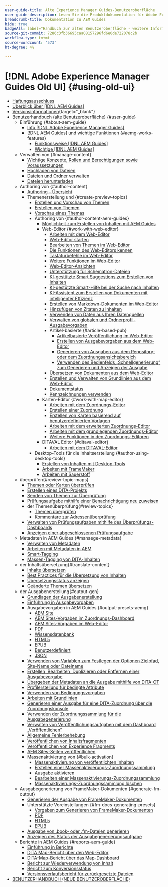 ```yaml
---
user-guide-title: Alte Experience Manager Guides-Benutzeroberfläche
user-guide-description: Lesen Sie die Produktdokumentation für Adobe Experience Manager Guides unter Verwendung der alten Benutzeroberfläche.
breadcrumb-title: Dokumentation zu AEM Guides
hide: true
badgeAll: label="Handbuch zur alten Benutzeroberfläche - weitere Informationen" type="Informative" url="/help/legacy-product-guide/disclaimer.md" tooltip="Handbuch zur alten Benutzeroberfläche"
source-git-commit: 7286c3fb36695caa08157296fd6e0de722078c2b
workflow-type: tm+mt
source-wordcount: '573'
ht-degree: 4%

---
```



# [!DNL Adobe Experience Manager Guides Old UI] {#using-old-ui}

- [Haftungsausschluss](disclaimer.md)
- [Überblick über [!DNL AEM Guides]](overview.md)
- [Versionsinformationen](https://experienceleague.adobe.com/de/docs/experience-manager-guides/using/release-info/aem-guides-releases-roadmap){target="_blank"}
- Benutzerhandbuch (alte Benutzeroberfläche) {#user-guide}
   - Einführung {#about-aem-guide}
      - [Info [!DNL Adobe Experience Manager Guides]](./user-guide/intro.md)
      - [!DNL AEM Guides] und wichtige Funktionen {#aemg-works-features}
         - [Funktionsweise  [!DNL AEM Guides] ](./user-guide/intro-how-dxml-works.md)
         - [Wichtige  [!DNL AEM Guides] ](./user-guide/intro-dxml-features.md)
   - Verwalten von {#manage-content}
      - [Wichtige Konzepte, Rollen und Berechtigungen sowie Voraussetzungen](./user-guide/authoring.md)
      - [Hochladen von Dateien](./user-guide/authoring-upload-existing-files.md)
      - [Dateien und Ordner verwalten](./user-guide/authoring-file-management.md)
      - [Dateien herunterladen](./user-guide/authoring-download-assets.md)
   - Authoring von {#author-content}
      - [Authoring – Übersicht](./user-guide/authoring-content.md)
      - Themenerstellung und {#create-preview-topics}
         - [Erstellen und Vorschau von Themen](./user-guide/create-preview-topics.md)
         - [Erstellen von Themen](./user-guide/web-editor-create-topics.md)
         - [Vorschau eines Themas](./user-guide/web-editor-preview-topics.md)
         - Authoring von {#author-content-aem-guides}
            - [Möglichkeit zum Erstellen von Inhalten mit AEM Guides](./user-guide/authoring-content-xml-doc.md)
            - Web-Editor {#work-with-web-editor}
               - [Arbeiten mit dem Web-Editor](./user-guide/web-editor.md)
               - [Web-Editor starten](./user-guide/web-editor-launch-editor.md)
               - [Bearbeiten von Themen im Web-Editor](./user-guide/web-editor-edit-topics.md)
               - [Die Funktionen des Web-Editors kennen](./user-guide/web-editor-features.md)
               - [Tastaturbefehle im Web-Editor](./user-guide/web-editor-keyboard-shortcuts.md)
               - [Weitere Funktionen im Web-Editor](./user-guide/web-editor-other-features.md)
               - [Web-Editor-Ansichten](./user-guide/web-editor-views.md)
               - [Unterstützung für Schematron-Dateien](./user-guide/support-schematron-file.md)
               - [KI-gestützte Smart Suggestions zum Erstellen von Inhalten](./user-guide/authoring-ai-based-smart-suggestions.md)
               - [KI-gestützte Smart-Hilfe bei der Suche nach Inhalten](./user-guide/ai-based-smart-help.md)
               - [KI-Assistent zum Erstellen von Dokumenten mit intelligenter Effizienz](./user-guide/ai-assistant-right-panel.md)
               - [Erstellen von Markdown-Dokumenten im Web-Editor](./user-guide/web-editor-markdown-topic.md)
               - [Hinzufügen von Zitaten zu Inhalten](./user-guide/web-editor-apply-citations.md)
               - [Verwenden von Daten aus Ihren Datenquellen](./user-guide/web-editor-content-snippet.md)
               - [Verwalten von globalen und Ordnerprofil-Ausgabevorgaben](./user-guide/web-editor-manage-output-presets.md)
               - Artikel-basierte {#article-based-pub}
                  - [Artikelbasierte Veröffentlichung im Web-Editor](./user-guide/web-editor-article-publishing.md)
                  - [Erstellen von Ausgabevorgaben aus dem Web-Editor](./user-guide/web-editor-article-publishing-presets.md)
                  - [Generieren von Ausgaben aus dem Repository- oder dem Zuordnungsansichtsbereich](./user-guide/web-editor-article-publishing-output.md)
                  - [Verwenden des Bedienfelds „Schnellgenerierung“ zum Generieren und Anzeigen der Ausgabe](./user-guide/web-editor-quick-generate-panel.md)
               - [Übersetzen von Dokumenten aus dem Web-Editor](./user-guide/translate-documents-web-editor.md)
               - [Erstellen und Verwalten von Grundlinien aus dem Web-Editor](./user-guide/web-editor-baseline.md)
               - [Dokumentstatus](./user-guide/web-editor-document-states.md)
               - [Kennzeichnungen verwenden](./user-guide/web-editor-use-label.md)
            - Karten-Editor {#work-with-map-editor}
               - [Arbeiten mit dem Zuordnungs-Editor](./user-guide/map-editor.md)
               - [Erstellen einer Zuordnung](./user-guide/map-editor-create-map.md)
               - [Erstellen von Karten basierend auf benutzerdefinierten Vorlagen](./user-guide/create-maps-customized-templates.md)
               - [Arbeiten mit dem erweiterten Zuordnungs-Editor](./user-guide/map-editor-advanced-map-editor.md)
               - [Arbeiten mit dem grundlegenden Zuordnungs-Editor](./user-guide/map-editor-basic-map-editor.md)
               - [Weitere Funktionen in den Zuordnungs-Editoren](./user-guide/map-editor-other-features.md)
            - DITAVAL Editor {#ditaval-editor}
               - [Arbeiten mit dem DITAVAL-Editor](./user-guide/ditaval-editor.md)
         - Desktop-Tools für die Inhaltserstellung {#author-using-desktop-tools}
            - [Erstellen von Inhalten mit Desktop-Tools](./user-guide/author-desktop-tools.md)
            - [Arbeiten mit FrameMaker](./user-guide/author-desktop-framemaker.md)
            - [Arbeiten mit Sauerstoff](./user-guide/author-desktop-oxygen.md)
   - überprüfen{#review-topic-maps}
      - [Themen oder Karten überprüfen](./user-guide/review.md)
      - [Erstellen eines DITA-Projekts](./user-guide/authoring-create-dita-project.md)
      - [Senden von Themen zur Überprüfung](./user-guide/review-send-topics-for-review.md)
      - [Prüfungsaufgabe mithilfe einer Benachrichtigung neu zuweisen](./user-guide/reassign-review-using-notification.md)
      - der Themenüberprüfung{#review-topics}
         - [Themen überprüfen](./user-guide/review-topics.md)
         - [Kommentare zur Adressenüberprüfung](./user-guide/review-address-review-comments.md)
      - [Verwalten von Prüfungsaufgaben mithilfe des Überprüfungs-Dashboards](./user-guide/review-manage-tasks-review-dashboard.md)
      - [Anzeigen einer abgeschlossenen Prüfungsaufgabe](./user-guide/review-view-completed-task.md)
   - Metadaten in AEM Guides {#manaege-metadata}
      - [Verwalten von Metadaten](./user-guide/manage-metadata.md)
      - [Arbeiten mit Metadaten in AEM](./user-guide/metadata-dita.md)
      - [Smart-Tagging](./user-guide/web-editor-smart-tagging.md)
      - [Massen-Tagging von DITA-Inhalten](./user-guide/map-editor-bulk-tagging.md)
   - der Inhaltsübersetzung{#translate-content}
      - [Inhalte übersetzen](./user-guide/translation.md)
      - [Best Practices für die Übersetzung von Inhalten](./user-guide/translation-first-time.md)
      - [Übersetzungsstatus anzeigen](./user-guide/translation-view-trans-state-6234.md)
      - [Geänderte Themen übersetzen](./user-guide/translation-modified-topics-6234.md)
   - der Ausgabenerstellung{#output-gen}
      - [Grundlagen der Ausgabenerstellung](./user-guide/generate-output.md)
      - [Einführung in Ausgabevorgaben](./user-guide/generate-output-understand-presets.md)
      - Ausgabevorgaben in AEM Guides {#output-presets-aemg}
         - [AEM Site](./user-guide/generate-output-aem-site.md)
         - [AEM Sites-Vorgaben im Zuordnungs-Dashboard](./user-guide/generate-output-aem-site-map-dashboard.md)
         - [AEM Sites-Vorgaben im Web-Editor](./user-guide/generate-output-aem-site-web-editor.md)
         - [PDF](./user-guide/generate-output-pdf.md)
         - [Wissensdatenbank](./user-guide/generate-output-knowledge-base.md)
         - [HTML5](./user-guide/generate-output-html5.md)
         - [EPUB](./user-guide/generate-output-epub.md)
         - [Benutzerdefiniert](./user-guide/generate-output-custom.md)
         - [JSON](./user-guide/generate-output-json.md)
      - [Verwenden von Variablen zum Festlegen der Optionen Zielpfad, Site-Name oder Dateiname](./user-guide/generate-output-use-variables.md)
      - [Erstellen, Bearbeiten, Duplizieren oder Entfernen einer Ausgabevorgabe](./user-guide/generate-output-create-edit-preset.md)
      - [Übergeben der Metadaten an die Ausgabe mithilfe von DITA-OT](./user-guide/pass-metadata-dita-ot.md)
      - [Profilerstellung für bedingte Attribute](./user-guide/generate-output-conditional-attribute-profiling.md)
      - [Verwenden von Bedingungsvorgaben](./user-guide/generate-output-use-condition-presets.md)
      - [Arbeiten mit Grundlinien](./user-guide/generate-output-use-baseline-for-publishing.md)
      - [Generieren einer Ausgabe für eine DITA-Zuordnung über die Zuordnungskonsole](./user-guide/generate-output-for-a-dita-map.md)
      - [Verwenden der Zuordnungssammlung für die Ausgabegenerierung](./user-guide/generate-output-use-map-collection-output-generation.md)
      - [Verwalten von Veröffentlichungsaufgaben mit dem Dashboard „Veröffentlichen“](./user-guide/generate-output-publish-dashboard.md)
      - [Allgemeine Fehlerbehebung](./user-guide/generate-output-basic-troubleshooting.md)
      - [Veröffentlichen von Inhaltsfragmenten](./user-guide/publish-content-fragment.md)
      - [Veröffentlichen von Experience Fragments](./user-guide/publish-experience-fragment.md)
      - [AEM Sites-Seiten veröffentlichen](./user-guide/publish-aem-sites.md)
      - Massenaktivierung von {#bulk-activation}
         - [Massenaktivierung von veröffentlichten Inhalten](./user-guide/conf-bulk-activation.md)
         - [Erstellen einer Massenaktivierungs-Zuordnungssammlung](./user-guide/conf-bulk-activation-create-map-collection.md)
         - [Ausgabe aktivieren](./user-guide/conf-bulk-activation-publish-map-collection.md)
         - [Bearbeiten einer Massenaktivierungs-Zuordnungssammlung](./user-guide/conf-bulk-activation-edit-map-collection.md)
         - [Massenaktivierungs-Zuordnungssammlung löschen](./user-guide/conf-bulk-activation-delete-map-collection.md)
   - Ausgabegenerierung von FrameMaker-Dokumenten {#generate-fm-output}
      - [Generieren der Ausgabe von FrameMaker-Dokumenten](./user-guide/fm-output-generatation.md)
      - Unterstützte Voreinstellungen {#fm-docs-generating-presets}
         - [Vorgaben zum Generieren von FrameMaker-Dokumenten](./user-guide/fm-output-understand-presets.md)
         - [PDF](./user-guide/fm-output-pdf-preset.md)
         - [HTML5](./user-guide/fm-output-html5-preset.md)
         - [EPUB](./user-guide/fm-output-epub-preset.md)
      - [Ausgabe von .book- oder .fm-Dateien generieren](./user-guide/fm-output-generate.md)
      - [Anzeigen des Status der Ausgabegenerierungsaufgabe](./user-guide/fm-output-view-status.md)
   - Berichte in AEM Guides {#reports-aem-guide}
      - [Einführung in Berichte](./user-guide/reports-intro.md)
      - [DITA Map-Bericht über den Web-Editor](./user-guide/reports-web-editor.md)
      - [DITA-Map-Bericht über das Map-Dashboard](./user-guide/reports-ditamap.md)
      - [Bericht zur Wiederverwendung von Inhalt](./user-guide/reports-content-reuse.md)
      - [Bericht zum Konversionsstatus](./user-guide/reports-convertion-status.md)
      - [Versionsverlaufsbericht für zurückgesetzte Dateien](./user-guide/reports-reverted-file-version-history.md)
- [BENUTZERHANDBUCH (NEUE BENUTZEROBERFLÄCHE)](https://experienceleague.adobe.com/en/docs/experience-manager-guides/using/user-guide/about-aemg/intro)

